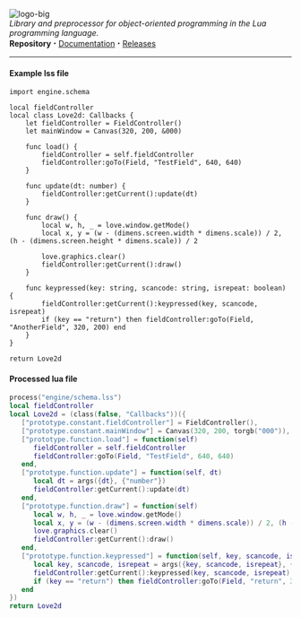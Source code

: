 ![logo-big](https://user-images.githubusercontent.com/59461733/112256573-c1acf580-8c42-11eb-8603-30be4d9278aa.png)\
_Library and preprocessor for object-oriented programming in the Lua programming language._\
__Repository__ <big>**·**</big> [Documentation](https://github.com/jotapapel/luascript/wiki) <big>**·**</big> [Releases](https://github.com/jotapapel/luascript/releases)

***

#### Example lss file
```
import engine.schema

local fieldController
local class Love2d: Callbacks {
	let fieldController = FieldController()
	let mainWindow = Canvas(320, 200, &000)

	func load() {
		fieldController = self.fieldController
		fieldController:goTo(Field, "TestField", 640, 640)
	}
	
	func update(dt: number) {
		fieldController:getCurrent():update(dt)
	}

	func draw() {
		local w, h, _ = love.window.getMode()
		local x, y = (w - (dimens.screen.width * dimens.scale)) / 2, (h - (dimens.screen.height * dimens.scale)) / 2
		
		love.graphics.clear()
		fieldController:getCurrent():draw()
	}

	func keypressed(key: string, scancode: string, isrepeat: boolean) {
		fieldController:getCurrent():keypressed(key, scancode, isrepeat)
		if (key == "return") then fieldController:goTo(Field, "AnotherField", 320, 200) end
	}
}

return Love2d
````
#### Processed lua file
``` lua
process("engine/schema.lss")
local fieldController
local Love2d = (class(false, "Callbacks"))({
   ["prototype.constant.fieldController"] = FieldController(),
   ["prototype.constant.mainWindow"] = Canvas(320, 200, torgb("000")),
   ["prototype.function.load"] = function(self)
      fieldController = self.fieldController
      fieldController:goTo(Field, "TestField", 640, 640)
   end,
   ["prototype.function.update"] = function(self, dt)
      local dt = args({dt}, {"number"})
      fieldController:getCurrent():update(dt)
   end,
   ["prototype.function.draw"] = function(self)
      local w, h, _ = love.window.getMode()
      local x, y = (w - (dimens.screen.width * dimens.scale)) / 2, (h - (dimens.screen.height * dimens.scale)) / 2
      love.graphics.clear()
      fieldController:getCurrent():draw()
   end,
   ["prototype.function.keypressed"] = function(self, key, scancode, isrepeat)
      local key, scancode, isrepeat = args({key, scancode, isrepeat}, {"string", "string", "boolean"})
      fieldController:getCurrent():keypressed(key, scancode, isrepeat)
      if (key == "return") then fieldController:goTo(Field, "return", 320, 200) end
   end
})
return Love2d
````

